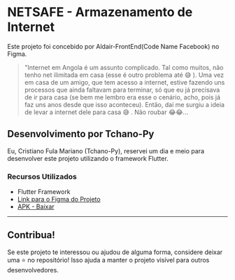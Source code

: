 # NETSAFE - Armazenamento de Internet

Este projeto foi concebido por Aldair-FrontEnd(Code Name Facebook) no Figma.

> "Internet em Angola é um assunto complicado. Tal como muitos, não tenho net ilimitada em casa (esse é outro problema até 😅 ). Uma vez em casa de um amigo, que tem acesso a internet, estive fazendo uns processos que ainda faltavam para terminar, só que eu já precisava de ir para casa (se bem me lembro era esse o cenário, acho, pois já faz uns anos desde que isso aconteceu). Então, daí me surgiu a ideia de levar a internet dele para casa 😅 . Não roubar 😂😂...

## Desenvolvimento por Tchano-Py

Eu, Cristiano Fula Mariano (Tchano-Py), reservei um dia e meio para desenvolver este projeto utilizando o framework Flutter.

### Recursos Utilizados

- Flutter Framework
- [Link para o Figma do Projeto]([inserir_link_do_figma](https://www.figma.com/file/rxlfAgOs7SOsTLydkeuzC3/netsafe?type=design&node-id=0-1&mode=design&t=Twxtt5u1xJdSb2dK-0))
- [APK - Baixar]([inserir_link_do_figma](https://www.figma.com/file/rxlfAgOs7SOsTLydkeuzC3/netsafe?type=design&node-id=0-1&mode=design&t=Twxtt5u1xJdSb2dK-0))

---

## Contribua!

Se este projeto te interessou ou ajudou de alguma forma, considere deixar uma ⭐ no repositório! Isso ajuda a manter o projeto visível para outros desenvolvedores.
